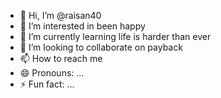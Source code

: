 - 👋 Hi, I’m @raisan40
- 👀 I’m interested in been happy
- 🌱 I’m currently learning life is harder than ever
- 💞️ I’m looking to collaborate on payback
- 📫 How to reach me 
- 😄 Pronouns: ...
- ⚡ Fun fact: ...

<!---
raisan40/raisan40 is a ✨ special ✨ repository because its `README.md` (this file) appears on your GitHub profile.
You can click the Preview link to take a look at your changes.
--->
